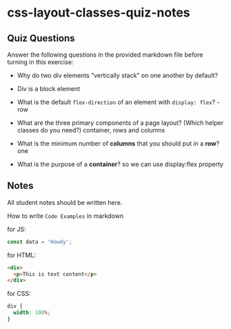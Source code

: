 # css-layout-classes-quiz-notes

## Quiz Questions

Answer the following questions in the provided markdown file before turning in this exercise:

- Why do two div elements "vertically stack" on one another by default?
- Div is a block element

- What is the default `flex-direction` of an element with `display: flex`?
  -row
- What are the three primary components of a page layout? (Which helper classes do you need?)
  container, rows and columns
- What is the minimum number of **columns** that you should put in a **row**?
  one
- What is the purpose of a **container**?
  so we can use display:flex property

## Notes

All student notes should be written here.

How to write `Code Examples` in markdown

for JS:

```javascript
const data = 'Howdy';
```

for HTML:

```html
<div>
  <p>This is text content</p>
</div>
```

for CSS:

```css
div {
  width: 100%;
}
```
